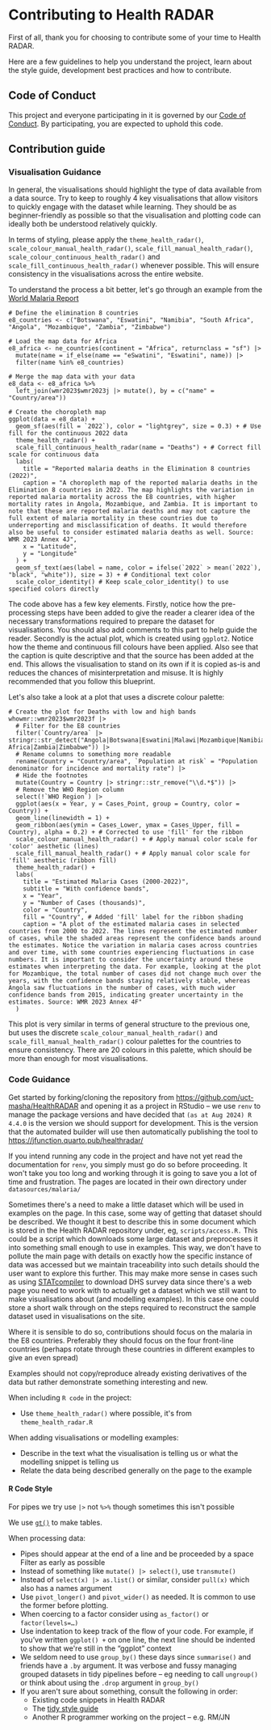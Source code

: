 # Contributing to Health RADAR

First of all, thank you for choosing to contribute some of your time to Health RADAR. 

Here are a few guidelines to help you understand the project, learn about the style guide, development best practices and how to contribute.

## Code of Conduct

This project and everyone participating in it is governed by our [Code of Conduct](https://github.com/healthradartool/.github/blob/main/CODE_OF_CONDUCT.md). By participating, you are expected to uphold this code.

## Contribution guide

### Visualisation Guidance

In general, the visualisations should highlight the type of data available from a data source. Try to keep to roughly 4 key visualisations that allow visitors to quickly engage with the dataset while learning. They should be as beginner-friendly as possible so that the visualisation and plotting code can ideally both be understood relatively quickly.

In terms of styling, please apply the `theme_health_radar()`, `scale_colour_manual_health_radar()`, `scale_fill_manual_health_radar()`, `scale_colour_continuous_health_radar()` and `scale_fill_continuous_health_radar()` whenever possible. This will ensure consistency in the visualisations across the entire website. 

To understand the process a bit better, let's go through an example from the [World Malaria Report](https://jfunction.quarto.pub/healthradar/datasources/malaria/who-wmr/who_wmr.html)

```
# Define the elimination 8 countries
e8_countries <- c("Botswana", "Eswatini", "Namibia", "South Africa", "Angola", "Mozambique", "Zambia", "Zimbabwe")

# Load the map data for Africa
e8_africa <- ne_countries(continent = "Africa", returnclass = "sf") |>
  mutate(name = if_else(name == "eSwatini", "Eswatini", name)) |>
  filter(name %in% e8_countries)

# Merge the map data with your data
e8_data <- e8_africa %>%
  left_join(wmr2023$wmr2023j |> mutate(), by = c("name" = "Country/area"))

# Create the choropleth map
ggplot(data = e8_data) +
  geom_sf(aes(fill = `2022`), color = "lightgrey", size = 0.3) + # Use fill for the continuous 2022 data
  theme_health_radar() +
  scale_fill_continuous_health_radar(name = "Deaths") + # Correct fill scale for continuous data
  labs(
    title = "Reported malaria deaths in the Elimination 8 countries (2022)",
    caption = "A choropleth map of the reported malaria deaths in the Elimination 8 countries in 2022. The map highlights the variation in reported malaria mortality across the E8 countries, with higher mortality rates in Angola, Mozambique, and Zambia. It is important to note that these are reported malaria deaths and may not capture the full extent of malaria mortality in these countries due to underreporting and misclassification of deaths. It would therefore also be useful to consider estimated malaria deaths as well. Source: WMR 2023 Annex 4J",
    x = "Latitude",
    y = "Longitude"
  ) +
  geom_sf_text(aes(label = name, color = ifelse(`2022` > mean(`2022`), "black", "white")), size = 3) + # Conditional text color
  scale_color_identity() # Keep scale_color_identity() to use specified colors directly
```


The code above has a few key elements. Firstly, notice how the pre-processing steps have been added to give the reader a clearer idea of the necessary transformations required to prepare the dataset for visualisations. You should also add comments to this part to help guide the reader. Secondly is the actual plot, which is created using `ggplot2`. Notice how the theme and continuous fill colours have been applied. Also see that the caption is quite descriptive and that the source has been added at the end. This allows the visualisation to stand on its own if it is copied as-is and reduces the chances of misinterpretation and misuse. It is highly recommended that you follow this blueprint.

Let's also take a look at a plot that uses a discrete colour palette:

```
# Create the plot for Deaths with low and high bands
whowmr::wmr2023$wmr2023f |>
  # Filter for the E8 countries
  filter(`Country/area` |> stringr::str_detect("Angola|Botswana|Eswatini|Malawi|Mozambique|Namibia|South Africa|Zambia|Zimbabwe")) |>
  # Rename columns to something more readable
  rename(Country = "Country/area", `Population at risk` = "Population denominator for incidence and mortality rate") |>
  # Hide the footnotes
  mutate(Country = Country |> stringr::str_remove("\\d.*$")) |>
  # Remove the WHO Region column
  select(!`WHO Region`) |>
  ggplot(aes(x = Year, y = Cases_Point, group = Country, color = Country)) +
  geom_line(linewidth = 1) +
  geom_ribbon(aes(ymin = Cases_Lower, ymax = Cases_Upper, fill = Country), alpha = 0.2) + # Corrected to use 'fill' for the ribbon
  scale_colour_manual_health_radar() + # Apply manual color scale for 'color' aesthetic (lines)
  scale_fill_manual_health_radar() + # Apply manual color scale for 'fill' aesthetic (ribbon fill)
  theme_health_radar() +
  labs(
    title = "Estimated Malaria Cases (2000-2022)",
    subtitle = "With confidence bands",
    x = "Year",
    y = "Number of Cases (thousands)",
    color = "Country",
    fill = "Country", # Added 'fill' label for the ribbon shading
    caption = "A plot of the estimated malaria cases in selected countries from 2000 to 2022. The lines represent the estimated number of cases, while the shaded areas represent the confidence bands around the estimates. Notice the variation in malaria cases across countries and over time, with some countries experiencing fluctuations in case numbers. It is important to consider the uncertainty around these estimates when interpreting the data. For example, looking at the plot for Mozambique, the total number of cases did not change much over the years, with the confidence bands staying relatively stable, whereas Angola saw fluctuations in the number of cases, with much wider confidence bands from 2015, indicating greater uncertainty in the estimates. Source: WMR 2023 Annex 4F"
  )
```


This plot is very similar in terms of general structure to the previous one, but uses the discrete `scale_colour_manual_health_radar()` and `scale_fill_manual_health_radar()` colour palettes for the countries to ensure consistency. There are 20 colours in this palette, which should be more than enough for most visualisations.


### Code Guidance

Get started by forking/cloning the repository from https://github.com/uct-masha/HealthRADAR and opening it as a project in RStudio – we use `renv` to manage the package versions and have decided that `(as at Aug 2024) R 4.4.0` is the version we should support for development. This is the version that the automated builder will use then automatically publishing the tool to https://jfunction.quarto.pub/healthradar/ 

If you intend running any code in the project and have not yet read the documentation for `renv`, you simply must go do so before proceeding. It won't take you too long and working through it is going to save you a lot of time and frustration. The pages are located in their own directory under `datasources/malaria/`

Sometimes there's a need to make a little dataset which will be used in examples on the page. In this case, some way of getting that dataset should be described. We thought it best to describe this in some document which is stored in the Health RADAR repository under, eg, `scripts/access.R.` This could be a script which downloads some large dataset and preprocesses it into something small enough to use in examples. This way, we don't have to pollute the main page with details on exactly how the specific instance of data was accessed but we maintain traceability into such details should the user want to explore this further. This may make more sense in cases such as using [STATcompiler](https://www.statcompiler.com/en) to download DHS survey data since there's a web page you need to work with to actually get a dataset which we still want to make visualisations about (and modelling examples). In this case one could store a short walk through on the steps required to reconstruct the sample dataset used in visualisations on the site.

Where it is sensible to do so, contributions should focus on the malaria in the E8 countries. Preferably they should focus on the four front-line countries (perhaps rotate through these countries in different examples to give an even spread)

Examples should not copy/reproduce already existing derivatives of the data but rather demonstrate something interesting and new.

When including `R code` in the project:

- Use `theme_health_radar()` where possible, it's from `theme_health_radar.R`

When adding visualisations or modelling examples:

- Describe in the text what the visualisation is telling us or what the modelling snippet is telling us
- Relate the data being described generally on the page to the example


#### R Code Style

For pipes we try use `|>` not `%>%` though sometimes this isn't possible

We use [`gt()`](https://gt.rstudio.com)  to make tables.

When processing data:

- Pipes should appear at the end of a line and be proceeded by a space
Filter as early as possible
- Instead of something like `mutate() |> select()`, use `transmute()`
- Instead of `select(x) |> as.list()` or similar, consider `pull(x)` which also has a names argument
- Use `pivot_longer()` and `pivot_wider()` as needed. It is common to use the former before plotting.
- When coercing to a factor consider using `as_factor()` or `factor(levels=…)`
- Use indentation to keep track of the flow of your code. For example, if you’ve written `ggplot() +` on one line, the next line should be indented to show that we're still in the “ggplot” context
- We seldom need to use `group_by()` these days since `summarise()` and friends have a `.by` argument. It was verbose and fussy managing grouped datasets in tidy pipelines before – eg needing to call `ungroup()` or think about using the `.drop` argument in `group_by()`
- If you aren't sure about something, consult the following in order:
  - Existing code snippets in Health RADAR
  - The [tidy style guide](https://style.tidyverse.org)
  - Another R programmer working on the project – e.g. RM/JN


